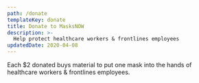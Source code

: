 ```yaml
---
path: /donate
templateKey: donate
title: Donate to MasksNOW
description: >-
  Help protect healthcare workers & frontlines employees
updatedDate: 2020-04-08
---
```



Each $2 donated buys material to put one mask into the hands of healthcare workers & frontlines employees.
       
